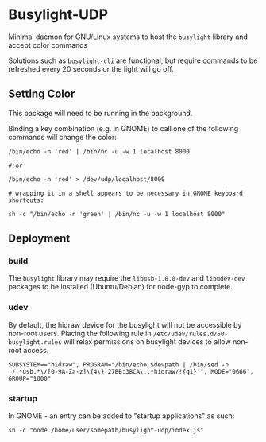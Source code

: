 # Busylight-UDP
Minimal daemon for GNU/Linux systems to host the `busylight` library and accept color commands

Solutions such as `busylight-cli` are functional, but require commands to be refreshed every 20 seconds or the light will go off.

## Setting Color
This package will need to be running in the background.

Binding a key combination (e.g. in GNOME) to call one of the following commands will change the color:
```
/bin/echo -n 'red' | /bin/nc -u -w 1 localhost 8000

# or

/bin/echo -n 'red' > /dev/udp/localhost/8000

# wrapping it in a shell appears to be necessary in GNOME keyboard shortcuts:

sh -c "/bin/echo -n 'green' | /bin/nc -u -w 1 localhost 8000"
```

## Deployment

### build
The `busylight` library may require the `libusb-1.0.0-dev` and `libudev-dev` packages to be installed (Ubuntu/Debian) for node-gyp to complete.

### udev
By default, the hidraw device for the busylight will not be accessible by non-root users. Placing the following rule in `/etc/udev/rules.d/50-busylight.rules` will relax permissions on busylight devices to allow non-root access.
```
SUBSYSTEM=="hidraw", PROGRAM="/bin/echo $devpath | /bin/sed -n '/.*usb.*\/[0-9A-Za-z]\{4\}:27BB:3BCA\..*hidraw/!{q1}'", MODE="0666", GROUP="1000"
```

### startup
In GNOME - an entry can be added to "startup applications" as such:
```
sh -c "node /home/user/somepath/busylight-udp/index.js"
```
